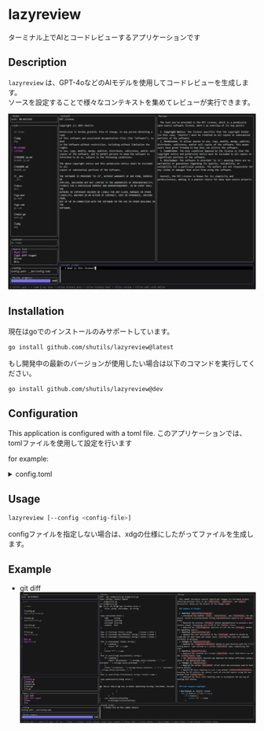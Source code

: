# lazyreview

ターミナル上でAIとコードレビューするアプリケーションです

## Description

`lazyreview` は、GPT-4oなどのAIモデルを使用してコードレビューを生成します。  
ソースを設定することで様々なコンテキストを集めてレビューが実行できます。

![image](docs/assets/images/application_top.PNG)

## Installation

現在はgoでのインストールのみサポートしています。

```sh
go install github.com/shutils/lazyreview@latest
```

もし開発中の最新のバージョンが使用したい場合は以下のコマンドを実行してください。

```sh
go install github.com/shutils/lazyreview@dev
```

## Configuration

This application is configured with a toml file.
このアプリケーションでは、tomlファイルを使用して設定を行います

for example:

<details><summary>config.toml</summary><div>

```toml
type = "azure" # "openai" or "azure" 何も設定しない場合は"openai"が使用されます。
key = "<your-key>" # 使用するAPIキーです。
endpoint = "<your-endpoint>" # 使用するAIのエンドポイントです。typeがazureのときのみ必要です。
version = "<your-version>"  # 使用するAIのバージョンです。typeがazureのときのみ必要です。
model = "<your-model>" # 使用するモデルです。デフォルトでは"gpt-4o-mini"が設定されます。
target = "." # アイテムを収集する際のターゲットディレクトリです。collectorが設定されていない場合に使用されます。
output = "reviews.json" # レビュー結果を出力するファイルです。設定しない場合はxdg仕様に従って出力されます。
ignores = [".git"] # デフォルトで収集したアイテムをフィルタリングします。

# AIに渡すプロンプトです。インスタントプロンプトやソースごとのプロンプトが指定されていない場合のみ使用されます。
prompt = '''
You are a code reviewer. Please review the user's code based on the following points.

1. Code quality
2. Code readability
3. Code efficiency
4. Code security
5. Code maintainability
6. Code scalability
7. Typos and bugs

Please provide appropriate suggestions in Markdown format when answering.
'''
max_tokens = 2000 # AIに許可する最大トークンです。
glamour = "dark" # レビュー結果を装飾して表示する設定です。現在は"dark", "light", ""がサポートされています。
opener = "nvim" # レビューを開いたりプロンプトを入力する際に使用されるコマンドです。
# opener = ["code", "--wait"] # コマンドは配列形式でも渡せます。Visual Studio Codeで--waitオプションを使用してコマンドを実行する際に便利です。

[modelCost]
input = 0.15 # 1Mトークン当たりの$
output = 0.6 # 1Mトークン当たりの$

# アイテムを集める際に使用されるソース設定です。
[[sources]]
name = "git diff" # 名前です。ユニークである必要があります。
enabled = false # このソースを使用するかどうかを決めます。TUI上で簡単に切り替えられます。
collector = "git diff --name-only" # アイテムを集めるコマンドです。出力は行で区切られてアイテムに変換されます。
previewer = "git diff" # アイテムを表示するコマンドです。

[[sources]]
name = "git diff staged"
enabled = false
collector = "git diff --name-only --cached"
previewer = "git diff --staged"

[[sources]]
name = "grep main.go"
enabled = false
collector = ["sh", "-c", "ls | grep main.go"] # コマンドは配列形式でも渡せます。パイプ等を使用したい場合はこちらの記法を使用します。
previewer = "cat"

[[sources]]
name = "docker ps"
enabled = false
collector = 'docker ps --format "{{.Names}}"' # 名前のみ取得
previewer = "docker logs" 
```
</div></details>

## Usage

```sh
lazyreview [--config <config-file>]
```

configファイルを指定しない場合は、xdgの仕様にしたがってファイルを生成します。

## Example

- git diff
  ![image](docs/assets/images/git_diff_summary.PNG)

